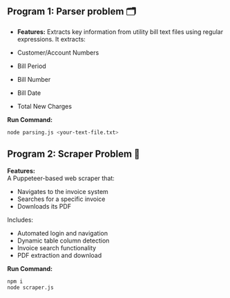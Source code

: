 ## Program 1: Parser problem 🗂️
- **Features:** Extracts key information from utility bill text files using regular expressions. It extracts:

- Customer/Account Numbers  
- Bill Period  
- Bill Number  
- Bill Date  
- Total New Charges  

**Run Command:**
```bash
node parsing.js <your-text-file.txt>
```

## Program 2: Scraper Problem 🥄

**Features:**  
A Puppeteer-based web scraper that:

- Navigates to the invoice system  
- Searches for a specific invoice  
- Downloads its PDF  

Includes:

- Automated login and navigation  
- Dynamic table column detection  
- Invoice search functionality  
- PDF extraction and download  

**Run Command:**
```bash
npm i
node scraper.js
```